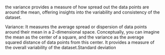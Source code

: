 the variance provides a measure of how spread out the data points are around the mean, offering insights into the variability and consistency of the dataset.


Variance: It measures the average spread or dispersion of data points around their mean in a 2-dimensional space. Conceptually, you can imagine the mean as the center of a square, and the variance as the average squared distance of data points from this center. It provides a measure of the overall variability of the dataset.Standard deviation